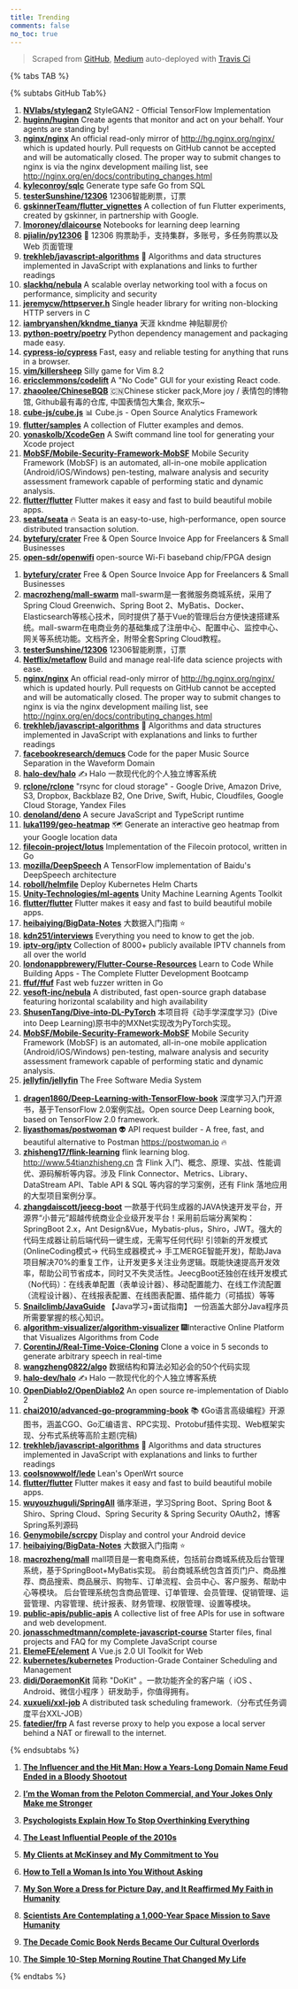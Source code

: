 ```yaml
---
title: Trending
comments: false
no_toc: true
---
```


> Scraped from [GitHub](https://github.com/trending), [Medium](https://medium.com/topic/popular)
auto-deployed with [Travis Ci](https://travis-ci.org/)

{% tabs TAB %}
<!-- tab GitHub -->
{% subtabs GitHub Tab%}
<!-- tab Daily -->
1. [**NVlabs/stylegan2**](https://github.com/NVlabs/stylegan2)
StyleGAN2 - Official TensorFlow Implementation
2. [**huginn/huginn**](https://github.com/huginn/huginn)
Create agents that monitor and act on your behalf. Your agents are standing by!
3. [**nginx/nginx**](https://github.com/nginx/nginx)
An official read-only mirror of http://hg.nginx.org/nginx/ which is updated hourly. Pull requests on GitHub cannot be accepted and will be automatically closed. The proper way to submit changes to nginx is via the nginx development mailing list, see http://nginx.org/en/docs/contributing_changes.html
4. [**kyleconroy/sqlc**](https://github.com/kyleconroy/sqlc)
Generate type safe Go from SQL
5. [**testerSunshine/12306**](https://github.com/testerSunshine/12306)
12306智能刷票，订票
6. [**gskinnerTeam/flutter_vignettes**](https://github.com/gskinnerTeam/flutter_vignettes)
A collection of fun Flutter experiments, created by gskinner, in partnership with Google.
7. [**lmoroney/dlaicourse**](https://github.com/lmoroney/dlaicourse)
Notebooks for learning deep learning
8. [**pjialin/py12306**](https://github.com/pjialin/py12306)
🚂 12306 购票助手，支持集群，多账号，多任务购票以及 Web 页面管理
9. [**trekhleb/javascript-algorithms**](https://github.com/trekhleb/javascript-algorithms)
📝 Algorithms and data structures implemented in JavaScript with explanations and links to further readings
10. [**slackhq/nebula**](https://github.com/slackhq/nebula)
A scalable overlay networking tool with a focus on performance, simplicity and security
11. [**jeremycw/httpserver.h**](https://github.com/jeremycw/httpserver.h)
Single header library for writing non-blocking HTTP servers in C
12. [**iambryanshen/kkndme_tianya**](https://github.com/iambryanshen/kkndme_tianya)
天涯 kkndme 神贴聊房价
13. [**python-poetry/poetry**](https://github.com/python-poetry/poetry)
Python dependency management and packaging made easy.
14. [**cypress-io/cypress**](https://github.com/cypress-io/cypress)
Fast, easy and reliable testing for anything that runs in a browser.
15. [**vim/killersheep**](https://github.com/vim/killersheep)
Silly game for Vim 8.2
16. [**ericclemmons/codelift**](https://github.com/ericclemmons/codelift)
A "No Code" GUI for your existing React code.
17. [**zhaoolee/ChineseBQB**](https://github.com/zhaoolee/ChineseBQB)
🇨🇳Chinese sticker pack,More joy / 表情包的博物馆, Github最有毒的仓库, 中国表情包大集合, 聚欢乐~
18. [**cube-js/cube.js**](https://github.com/cube-js/cube.js)
📊 Cube.js - Open Source Analytics Framework
19. [**flutter/samples**](https://github.com/flutter/samples)
A collection of Flutter examples and demos.
20. [**yonaskolb/XcodeGen**](https://github.com/yonaskolb/XcodeGen)
A Swift command line tool for generating your Xcode project
21. [**MobSF/Mobile-Security-Framework-MobSF**](https://github.com/MobSF/Mobile-Security-Framework-MobSF)
Mobile Security Framework (MobSF) is an automated, all-in-one mobile application (Android/iOS/Windows) pen-testing, malware analysis and security assessment framework capable of performing static and dynamic analysis.
22. [**flutter/flutter**](https://github.com/flutter/flutter)
Flutter makes it easy and fast to build beautiful mobile apps.
23. [**seata/seata**](https://github.com/seata/seata)
🔥 Seata is an easy-to-use, high-performance, open source distributed transaction solution.
24. [**bytefury/crater**](https://github.com/bytefury/crater)
Free & Open Source Invoice App for Freelancers & Small Businesses
25. [**open-sdr/openwifi**](https://github.com/open-sdr/openwifi)
open-source Wi-Fi baseband chip/FPGA design
<!-- endtab -->
<!-- tab Weekly -->
1. [**bytefury/crater**](https://github.com/bytefury/crater)
Free & Open Source Invoice App for Freelancers & Small Businesses
2. [**macrozheng/mall-swarm**](https://github.com/macrozheng/mall-swarm)
mall-swarm是一套微服务商城系统，采用了 Spring Cloud Greenwich、Spring Boot 2、MyBatis、Docker、Elasticsearch等核心技术，同时提供了基于Vue的管理后台方便快速搭建系统。mall-swarm在电商业务的基础集成了注册中心、配置中心、监控中心、网关等系统功能。文档齐全，附带全套Spring Cloud教程。
3. [**testerSunshine/12306**](https://github.com/testerSunshine/12306)
12306智能刷票，订票
4. [**Netflix/metaflow**](https://github.com/Netflix/metaflow)
Build and manage real-life data science projects with ease.
5. [**nginx/nginx**](https://github.com/nginx/nginx)
An official read-only mirror of http://hg.nginx.org/nginx/ which is updated hourly. Pull requests on GitHub cannot be accepted and will be automatically closed. The proper way to submit changes to nginx is via the nginx development mailing list, see http://nginx.org/en/docs/contributing_changes.html
6. [**trekhleb/javascript-algorithms**](https://github.com/trekhleb/javascript-algorithms)
📝 Algorithms and data structures implemented in JavaScript with explanations and links to further readings
7. [**facebookresearch/demucs**](https://github.com/facebookresearch/demucs)
Code for the paper Music Source Separation in the Waveform Domain
8. [**halo-dev/halo**](https://github.com/halo-dev/halo)
✍ Halo 一款现代化的个人独立博客系统
9. [**rclone/rclone**](https://github.com/rclone/rclone)
"rsync for cloud storage" - Google Drive, Amazon Drive, S3, Dropbox, Backblaze B2, One Drive, Swift, Hubic, Cloudfiles, Google Cloud Storage, Yandex Files
10. [**denoland/deno**](https://github.com/denoland/deno)
A secure JavaScript and TypeScript runtime
11. [**luka1199/geo-heatmap**](https://github.com/luka1199/geo-heatmap)
🗺 Generate an interactive geo heatmap from your Google location data
12. [**filecoin-project/lotus**](https://github.com/filecoin-project/lotus)
Implementation of the Filecoin protocol, written in Go
13. [**mozilla/DeepSpeech**](https://github.com/mozilla/DeepSpeech)
A TensorFlow implementation of Baidu's DeepSpeech architecture
14. [**roboll/helmfile**](https://github.com/roboll/helmfile)
Deploy Kubernetes Helm Charts
15. [**Unity-Technologies/ml-agents**](https://github.com/Unity-Technologies/ml-agents)
Unity Machine Learning Agents Toolkit
16. [**flutter/flutter**](https://github.com/flutter/flutter)
Flutter makes it easy and fast to build beautiful mobile apps.
17. [**heibaiying/BigData-Notes**](https://github.com/heibaiying/BigData-Notes)
大数据入门指南 ⭐️
18. [**kdn251/interviews**](https://github.com/kdn251/interviews)
Everything you need to know to get the job.
19. [**iptv-org/iptv**](https://github.com/iptv-org/iptv)
Collection of 8000+ publicly available IPTV channels from all over the world
20. [**londonappbrewery/Flutter-Course-Resources**](https://github.com/londonappbrewery/Flutter-Course-Resources)
Learn to Code While Building Apps - The Complete Flutter Development Bootcamp
21. [**ffuf/ffuf**](https://github.com/ffuf/ffuf)
Fast web fuzzer written in Go
22. [**vesoft-inc/nebula**](https://github.com/vesoft-inc/nebula)
A distributed, fast open-source graph database featuring horizontal scalability and high availability
23. [**ShusenTang/Dive-into-DL-PyTorch**](https://github.com/ShusenTang/Dive-into-DL-PyTorch)
本项目将《动手学深度学习》(Dive into Deep Learning)原书中的MXNet实现改为PyTorch实现。
24. [**MobSF/Mobile-Security-Framework-MobSF**](https://github.com/MobSF/Mobile-Security-Framework-MobSF)
Mobile Security Framework (MobSF) is an automated, all-in-one mobile application (Android/iOS/Windows) pen-testing, malware analysis and security assessment framework capable of performing static and dynamic analysis.
25. [**jellyfin/jellyfin**](https://github.com/jellyfin/jellyfin)
The Free Software Media System
<!-- endtab -->
<!-- tab Monthly -->
1. [**dragen1860/Deep-Learning-with-TensorFlow-book**](https://github.com/dragen1860/Deep-Learning-with-TensorFlow-book)
深度学习入门开源书，基于TensorFlow 2.0案例实战。Open source Deep Learning book, based on TensorFlow 2.0 framework.
2. [**liyasthomas/postwoman**](https://github.com/liyasthomas/postwoman)
👽 API request builder - A free, fast, and beautiful alternative to Postman https://postwoman.io 🔥
3. [**zhisheng17/flink-learning**](https://github.com/zhisheng17/flink-learning)
flink learning blog. http://www.54tianzhisheng.cn 含 Flink 入门、概念、原理、实战、性能调优、源码解析等内容。涉及 Flink Connector、Metrics、Library、DataStream API、Table API & SQL 等内容的学习案例，还有 Flink 落地应用的大型项目案例分享。
4. [**zhangdaiscott/jeecg-boot**](https://github.com/zhangdaiscott/jeecg-boot)
一款基于代码生成器的JAVA快速开发平台，开源界“小普元”超越传统商业企业级开发平台！采用前后端分离架构：SpringBoot 2.x，Ant Design&Vue，Mybatis-plus，Shiro，JWT。强大的代码生成器让前后端代码一键生成，无需写任何代码! 引领新的开发模式(OnlineCoding模式-> 代码生成器模式-> 手工MERGE智能开发)，帮助Java项目解决70%的重复工作，让开发更多关注业务逻辑。既能快速提高开发效率，帮助公司节省成本，同时又不失灵活性。JeecgBoot还独创在线开发模式（No代码）：在线表单配置（表单设计器）、移动配置能力、在线工作流配置（流程设计器）、在线报表配置、在线图表配置、插件能力（可插拔）等等
5. [**Snailclimb/JavaGuide**](https://github.com/Snailclimb/JavaGuide)
【Java学习+面试指南】 一份涵盖大部分Java程序员所需要掌握的核心知识。
6. [**algorithm-visualizer/algorithm-visualizer**](https://github.com/algorithm-visualizer/algorithm-visualizer)
🎆Interactive Online Platform that Visualizes Algorithms from Code
7. [**CorentinJ/Real-Time-Voice-Cloning**](https://github.com/CorentinJ/Real-Time-Voice-Cloning)
Clone a voice in 5 seconds to generate arbitrary speech in real-time
8. [**wangzheng0822/algo**](https://github.com/wangzheng0822/algo)
数据结构和算法必知必会的50个代码实现
9. [**halo-dev/halo**](https://github.com/halo-dev/halo)
✍ Halo 一款现代化的个人独立博客系统
10. [**OpenDiablo2/OpenDiablo2**](https://github.com/OpenDiablo2/OpenDiablo2)
An open source re-implementation of Diablo 2
11. [**chai2010/advanced-go-programming-book**](https://github.com/chai2010/advanced-go-programming-book)
📚 《Go语言高级编程》开源图书，涵盖CGO、Go汇编语言、RPC实现、Protobuf插件实现、Web框架实现、分布式系统等高阶主题(完稿)
12. [**trekhleb/javascript-algorithms**](https://github.com/trekhleb/javascript-algorithms)
📝 Algorithms and data structures implemented in JavaScript with explanations and links to further readings
13. [**coolsnowwolf/lede**](https://github.com/coolsnowwolf/lede)
Lean's OpenWrt source
14. [**flutter/flutter**](https://github.com/flutter/flutter)
Flutter makes it easy and fast to build beautiful mobile apps.
15. [**wuyouzhuguli/SpringAll**](https://github.com/wuyouzhuguli/SpringAll)
循序渐进，学习Spring Boot、Spring Boot & Shiro、Spring Cloud、Spring Security & Spring Security OAuth2，博客Spring系列源码
16. [**Genymobile/scrcpy**](https://github.com/Genymobile/scrcpy)
Display and control your Android device
17. [**heibaiying/BigData-Notes**](https://github.com/heibaiying/BigData-Notes)
大数据入门指南 ⭐️
18. [**macrozheng/mall**](https://github.com/macrozheng/mall)
mall项目是一套电商系统，包括前台商城系统及后台管理系统，基于SpringBoot+MyBatis实现。 前台商城系统包含首页门户、商品推荐、商品搜索、商品展示、购物车、订单流程、会员中心、客户服务、帮助中心等模块。 后台管理系统包含商品管理、订单管理、会员管理、促销管理、运营管理、内容管理、统计报表、财务管理、权限管理、设置等模块。
19. [**public-apis/public-apis**](https://github.com/public-apis/public-apis)
A collective list of free APIs for use in software and web development.
20. [**jonasschmedtmann/complete-javascript-course**](https://github.com/jonasschmedtmann/complete-javascript-course)
Starter files, final projects and FAQ for my Complete JavaScript course
21. [**ElemeFE/element**](https://github.com/ElemeFE/element)
A Vue.js 2.0 UI Toolkit for Web
22. [**kubernetes/kubernetes**](https://github.com/kubernetes/kubernetes)
Production-Grade Container Scheduling and Management
23. [**didi/DoraemonKit**](https://github.com/didi/DoraemonKit)
简称 "DoKit" 。一款功能齐全的客户端（ iOS 、Android、微信小程序 ）研发助手，你值得拥有。
24. [**xuxueli/xxl-job**](https://github.com/xuxueli/xxl-job)
A distributed task scheduling framework.（分布式任务调度平台XXL-JOB）
25. [**fatedier/frp**](https://github.com/fatedier/frp)
A fast reverse proxy to help you expose a local server behind a NAT or firewall to the internet.
<!-- endtab -->
{% endsubtabs %}
<!-- endtab --><!-- tab Medium -->
1. [**The Influencer and the Hit Man: How a Years-Long Domain Name Feud Ended in a Bloody Shootout**](https://onezero.medium.com/the-influencer-and-the-hit-man-6c3905efd3c3?source=topic_page---------------------------20)

2. [**I’m the Woman from the Peloton Commercial, and Your Jokes Only Make me Stronger**](https://medium.com/@heysladey/im-the-woman-from-the-peloton-commercial-and-your-jokes-only-make-me-stronger-43b85bcaebdc?source=topic_page---------0------------------1)

3. [**Psychologists Explain How To Stop Overthinking Everything**](https://medium.com/kaizen-habits/psychologists-explain-how-to-stop-overthinking-everything-e527962a393?source=topic_page---------1------------------1)

4. [**The Least Influential People of the 2010s**](https://gen.medium.com/the-least-influential-people-of-the-2010s-8121ce8ca5c1?source=topic_page---------2------------------1)

5. [**My Clients at McKinsey and My Commitment to You**](https://medium.com/the-moment-by-pete-for-america/my-clients-at-mckinsey-and-my-commitment-to-you-a0e0517f9ab1?source=topic_page---------4------------------1)

6. [**How to Tell a Woman Is into You Without Asking**](https://psiloveyou.xyz/how-to-tell-a-woman-is-into-you-without-asking-b793e0d85bec?source=topic_page---------5------------------1)

7. [**My Son Wore a Dress for Picture Day, and It Reaffirmed My Faith in Humanity**](https://medium.com/apparently/my-son-wore-a-dress-for-picture-day-and-it-reaffirmed-my-faith-in-humanity-ffac91efaef0?source=topic_page---------6------------------1)

8. [**Scientists Are Contemplating a 1,000-Year Space Mission to Save Humanity**](https://onezero.medium.com/scientists-are-contemplating-a-1-000-year-space-mission-to-save-humanity-70882a0d6e47?source=topic_page---------7------------------1)

9. [**The Decade Comic Book Nerds Became Our Cultural Overlords**](https://gen.medium.com/the-decade-comic-book-nerds-became-our-cultural-overlords-f219b732a660?source=topic_page---------8------------------1)

10. [**The Simple 10-Step Morning Routine That Changed My Life**](https://medium.com/better-humans/the-simple-10-step-morning-routine-that-changed-my-life-9a75df25492e?source=topic_page---------9------------------1)

<!-- endtab -->
{% endtabs %}
